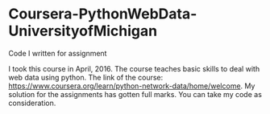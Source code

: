 # Coursera-PythonWebData-UniversityofMichigan
Code I written for assignment 

I took this course in April, 2016. The course teaches basic skills to deal with web data using python.
The link of the course: https://www.coursera.org/learn/python-network-data/home/welcome.
My solution for the assignments has gotten full marks. You can take my code as consideration. 
 
